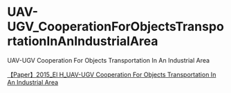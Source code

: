 # UAV-UGV_CooperationForObjectsTransportationInAnIndustrialArea
UAV-UGV Cooperation For Objects Transportation In An Industrial Area

[【Paper】2015_El H_UAV-UGV Cooperation For Objects Transportation In An Industrial Area](https://blog.csdn.net/weixin_36815313/article/details/110418923)